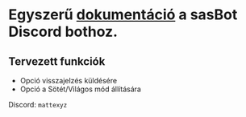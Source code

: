 # Egyszerű [dokumentáció](https://sassvagyok.github.io/sasBot-docs/) a sasBot Discord bothoz.

## Tervezett funkciók
- Opció visszajelzés küldésére
- Opció a Sötét/Világos mód állítására

Discord: `mattexyz`